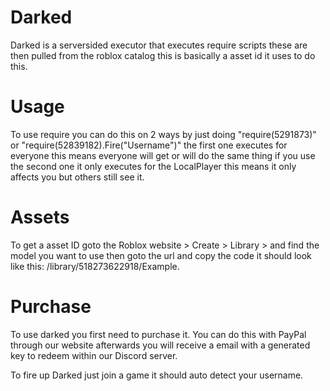 # Darked
Darked is a serversided executor that executes require scripts these are then pulled from the roblox catalog this is basically a asset id it uses to do this.

# Usage
To use require you can do this on 2 ways by just doing "require(5291873)" or "require(52839182).Fire("Username")" the first one executes for everyone this means everyone will get or will do the same thing if you use the second one it only executes for the LocalPlayer this means it only affects you but others still see it.

# Assets
To get a asset ID goto the Roblox website > Create > Library > and find the model you want to use then goto the url and copy the code it should look like this: /library/518273622918/Example. 

# Purchase
To use darked you first need to purchase it. You can do this with PayPal through our website afterwards you will receive a email with a generated key to redeem within our Discord server. 

To fire up Darked just join a game it should auto detect your username.
